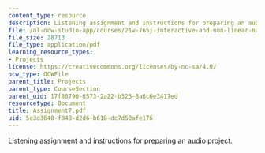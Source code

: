 ```yaml
---
content_type: resource
description: Listening assignment and instructions for preparing an audio project.
file: /ol-ocw-studio-app/courses/21w-765j-interactive-and-non-linear-narrative-theory-and-practice-spring-2004/5e3d3640f848d2d6b618dc7d50afe176_Assignment7.pdf
file_size: 28713
file_type: application/pdf
learning_resource_types:
- Projects
license: https://creativecommons.org/licenses/by-nc-sa/4.0/
ocw_type: OCWFile
parent_title: Projects
parent_type: CourseSection
parent_uid: 17f80790-6573-2a22-b323-8a6c6e3417ed
resourcetype: Document
title: Assignment7.pdf
uid: 5e3d3640-f848-d2d6-b618-dc7d50afe176
---
```

Listening assignment and instructions for preparing an audio project.